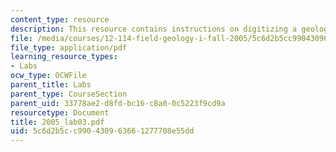```yaml
---
content_type: resource
description: This resource contains instructions on digitizing a geologic map.
file: /media/courses/12-114-field-geology-i-fall-2005/5c6d2b5cc990430963661277708e55dd_2005_lab03.pdf
file_type: application/pdf
learning_resource_types:
- Labs
ocw_type: OCWFile
parent_title: Labs
parent_type: CourseSection
parent_uid: 33778ae2-d8fd-bc16-c8a0-0c5223f9cd9a
resourcetype: Document
title: 2005_lab03.pdf
uid: 5c6d2b5c-c990-4309-6366-1277708e55dd
---
```

